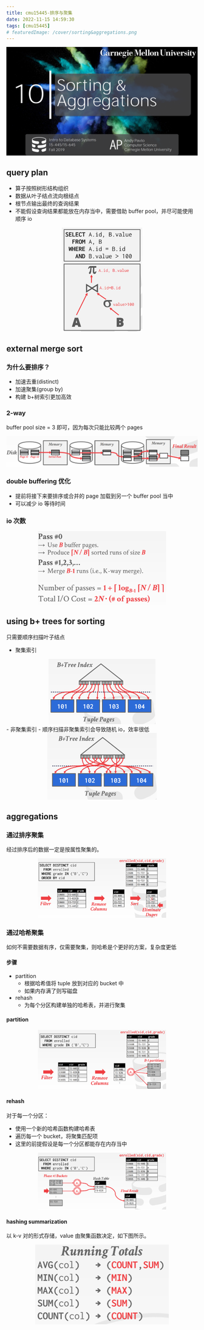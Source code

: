 ```yaml
---
title: cmu15445-排序与聚集
date: 2022-11-15 14:59:30
tags: [cmu15445]
# featuredImage: /cover/sorting&aggregations.png
---
```


<img src="/cover/sorting&aggregations.png"/>

## query plan

- 算子按照树形结构组织
- 数据从叶子结点流向根结点
- 根节点输出最终的查询结果
- 不能假设查询结果都能放在内存当中，需要借助 buffer pool，并尽可能使用顺序 io

<div align="center"><img src="/cmu15445-排序与聚集/query-plan.png" style="zoom:33%;" /></div>

## external merge sort

### 为什么要排序？

- 加速去重(distinct)
- 加速聚集(group by)
- 构建 b+树索引更加高效

### 2-way

buffer pool size = 3 即可，因为每次只能比较两个 pages

<div align="center"><img src="/cmu15445-排序与聚集/2-way.png" style="zoom:50%;" /></div>

### double buffering 优化

- 提前将接下来要排序或合并的 page 加载到另一个 buffer pool 当中
- 可以减少 io 等待时间

### io 次数

<div align="center"><img src="/cmu15445-排序与聚集/io-cost.png" style="zoom:33%;" /></div>

## using b+ trees for sorting

只需要顺序扫描叶子结点

- 聚集索引
<div align="center"><img src="/cmu15445-排序与聚集/clustered-index.png" style="zoom:33%;" /></div>
- 非聚集索引
  - 顺序扫描非聚集索引会导致随机 io，效率很低
  <div align="center"><img src="/cmu15445-排序与聚集/unclustered-index.png" style="zoom:33%;" /></div>

## aggregations

### 通过排序聚集

经过排序后的数据一定是按属性聚集的。

<div align="center"><img src="/cmu15445-排序与聚集/sorting-aggregation.png" style="zoom:33%;" /></div>

### 通过哈希聚集

如何不需要数据有序，仅需要聚集，则哈希是个更好的方案，复杂度更低

#### 步骤

- partition
  - 根据哈希值将 tuple 放到对应的 bucket 中
  - 如果内存满了则写磁盘
- rehash
  - 为每个分区构建单独的哈希表，并进行聚集

#### partition

<div align="center"><img src="/cmu15445-排序与聚集/partition.png" style="zoom:33%;" /></div>

#### rehash

对于每一个分区：

- 使用一个新的哈希函数构建哈希表
- 遍历每一个 bucket，将聚集匹配项
- 这里的前提假设是每一个分区都能存在内存当中

<div align="center"><img src="/cmu15445-排序与聚集/rehash.png" style="zoom:33%;" /></div>

#### hashing summarization

以 k-v 对的形式存储，value 由聚集函数决定，如下图所示。

<div align="center"><img src="/cmu15445-排序与聚集/hashing-summarization.png" style="zoom:50%;" /></div>


